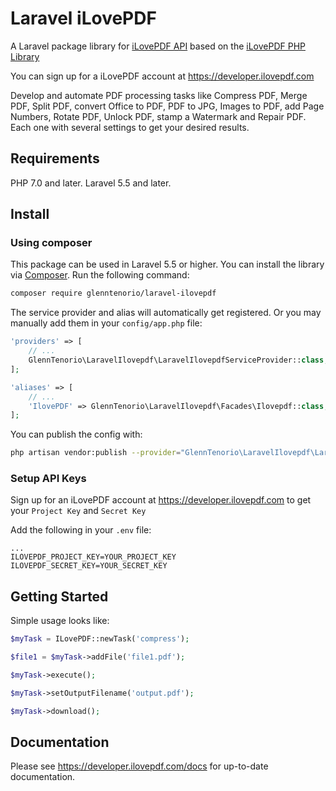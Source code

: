 Laravel iLovePDF
================

A Laravel package library for [iLovePDF API](https://developer.ilovepdf.com) based on the [iLovePDF PHP Library](https://github.com/ilovepdf/ilovepdf-php)

You can sign up for a iLovePDF account at https://developer.ilovepdf.com

Develop and automate PDF processing tasks like Compress PDF, Merge PDF, Split PDF, convert Office to PDF, PDF to JPG, Images to PDF, add Page Numbers, Rotate PDF, Unlock PDF, stamp a Watermark and Repair PDF. Each one with several settings to get your desired results.

## Requirements

PHP 7.0 and later.
Laravel 5.5 and later.

## Install

### Using composer

This package can be used in Laravel 5.5 or higher. You can install the library via [Composer](http://getcomposer.org/). Run the following command:

```bash
composer require glenntenorio/laravel-ilovepdf
```

The service provider and alias will automatically get registered. Or you may manually add them in your `config/app.php` file:

```php
'providers' => [
    // ...
    GlennTenorio\LaravelIlovepdf\LaravelIlovepdfServiceProvider::class,
];

'aliases' => [
    // ...
    'IlovePDF' => GlennTenorio\LaravelIlovepdf\Facades\Ilovepdf::class,
];
```

You can publish the config with:

```bash
php artisan vendor:publish --provider="GlennTenorio\LaravelIlovepdf\LaravelIlovepdfServiceProvider" --tag="config"
```

### Setup API Keys

Sign up for an iLovePDF account at https://developer.ilovepdf.com to get your `Project Key` and `Secret Key`

Add the following in your `.env` file:

```
...
ILOVEPDF_PROJECT_KEY=YOUR_PROJECT_KEY
ILOVEPDF_SECRET_KEY=YOUR_SECRET_KEY
```


## Getting Started

Simple usage looks like:

```php
$myTask = ILovePDF::newTask('compress');

$file1 = $myTask->addFile('file1.pdf');

$myTask->execute();

$myTask->setOutputFilename('output.pdf');

$myTask->download();
```


## Documentation

Please see https://developer.ilovepdf.com/docs for up-to-date documentation.
